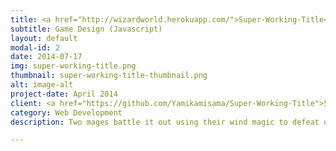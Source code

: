 ```yaml
---
title: <a href="http://wizardworld.herokuapp.com/">Super-Working-Title</a>
subtitle: Game Design (Javascript)
layout: default
modal-id: 2
date: 2014-07-17
img: super-working-title.png
thumbnail: super-working-title-thumbnail.png
alt: image-alt
project-date: April 2014
client: <a href="https://github.com/Yamikamisama/Super-Working-Title">Source</a>
category: Web Development
description: Two mages battle it out using their wind magic to defeat one another.

---
```


